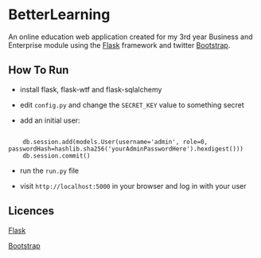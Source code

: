 BetterLearning
==============

An online education web application created for my 3rd year Business and Enterprise module
using the <a href="http://flask.pocoo.org/">Flask</a> framework and twitter <a href="http://www.getbootstrap.com">Bootstrap</a>.

How To Run
----------

* install flask, flask-wtf and flask-sqlalchemy

* edit <code>config.py</code> and change the <code>SECRET_KEY</code> value to something secret

* add an initial user:

<pre><code>
    db.session.add(models.User(username='admin', role=0, passwordHash=hashlib.sha256('yourAdminPasswordHere').hexdigest()))
    db.session.commit()
</code></pre>

* run the <code>run.py</code> file

* visit <code>http://localhost:5000</code> in your browser and log in with your user

Licences
--------
<a href="http://flask.pocoo.org/docs/license/">Flask</a>

<a href="http://www.apache.org/licenses/LICENSE-2.0">Bootstrap</a>
